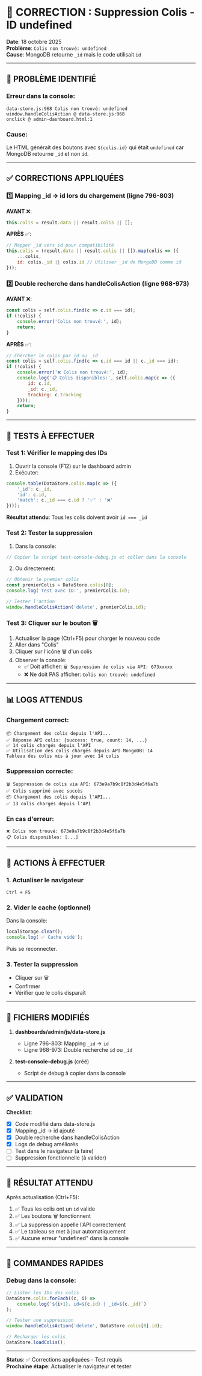 # 🔧 CORRECTION : Suppression Colis - ID undefined

**Date**: 18 octobre 2025  
**Problème**: `Colis non trouvé: undefined`  
**Cause**: MongoDB retourne `_id` mais le code utilisait `id`

---

## 🐛 PROBLÈME IDENTIFIÉ

### Erreur dans la console:
```
data-store.js:968 Colis non trouvé: undefined
window.handleColisAction @ data-store.js:968
onclick @ admin-dashboard.html:1
```

### Cause:
Le HTML générait des boutons avec `${colis.id}` qui était `undefined` car MongoDB retourne `_id` et non `id`.

---

## ✅ CORRECTIONS APPLIQUÉES

### 1️⃣ **Mapping _id → id lors du chargement** (ligne 796-803)

**AVANT** ❌:
```javascript
this.colis = result.data || result.colis || [];
```

**APRÈS** ✅:
```javascript
// Mapper _id vers id pour compatibilité
this.colis = (result.data || result.colis || []).map(colis => ({
    ...colis,
    id: colis._id || colis.id // Utiliser _id de MongoDB comme id
}));
```

### 2️⃣ **Double recherche dans handleColisAction** (ligne 968-973)

**AVANT** ❌:
```javascript
const colis = self.colis.find(c => c.id === id);
if (!colis) {
    console.error('Colis non trouvé:', id);
    return;
}
```

**APRÈS** ✅:
```javascript
// Chercher le colis par id ou _id
const colis = self.colis.find(c => c.id === id || c._id === id);
if (!colis) {
    console.error('❌ Colis non trouvé:', id);
    console.log('📋 Colis disponibles:', self.colis.map(c => ({ 
        id: c.id, 
        _id: c._id, 
        tracking: c.tracking 
    })));
    return;
}
```

---

## 🧪 TESTS À EFFECTUER

### Test 1: Vérifier le mapping des IDs

1. Ouvrir la console (F12) sur le dashboard admin
2. Exécuter:
```javascript
console.table(DataStore.colis.map(c => ({
    '_id': c._id,
    'id': c.id,
    'match': c._id === c.id ? '✅' : '❌'
})));
```

**Résultat attendu**: Tous les colis doivent avoir `id === _id`

### Test 2: Tester la suppression

1. Dans la console:
```javascript
// Copier le script test-console-debug.js et coller dans la console
```

2. Ou directement:
```javascript
// Obtenir le premier colis
const premierColis = DataStore.colis[0];
console.log('Test avec ID:', premierColis.id);

// Tester l'action
window.handleColisAction('delete', premierColis.id);
```

### Test 3: Cliquer sur le bouton 🗑️

1. Actualiser la page (Ctrl+F5) pour charger le nouveau code
2. Aller dans "Colis"
3. Cliquer sur l'icône 🗑️ d'un colis
4. Observer la console:
   - ✅ Doit afficher: `🗑️ Suppression de colis via API: 673xxxxx`
   - ❌ Ne doit PAS afficher: `Colis non trouvé: undefined`

---

## 📊 LOGS ATTENDUS

### Chargement correct:
```
📦 Chargement des colis depuis l'API...
✅ Réponse API colis: {success: true, count: 14, ...}
✅ 14 colis chargés depuis l'API
✅ Utilisation des colis chargés depuis API MongoDB: 14
Tableau des colis mis à jour avec 14 colis
```

### Suppression correcte:
```
🗑️ Suppression de colis via API: 673e9a7b9c8f2b3d4e5f6a7b
✅ Colis supprimé avec succès
📦 Chargement des colis depuis l'API...
✅ 13 colis chargés depuis l'API
```

### En cas d'erreur:
```
❌ Colis non trouvé: 673e9a7b9c8f2b3d4e5f6a7b
📋 Colis disponibles: [...]
```

---

## 🔄 ACTIONS À EFFECTUER

### 1. Actualiser le navigateur
```
Ctrl + F5
```

### 2. Vider le cache (optionnel)
Dans la console:
```javascript
localStorage.clear();
console.log('✅ Cache vidé');
```
Puis se reconnecter.

### 3. Tester la suppression
- Cliquer sur 🗑️
- Confirmer
- Vérifier que le colis disparaît

---

## 📝 FICHIERS MODIFIÉS

1. **dashboards/admin/js/data-store.js**
   - Ligne 796-803: Mapping `_id` → `id`
   - Ligne 968-973: Double recherche `id` ou `_id`

2. **test-console-debug.js** (créé)
   - Script de debug à copier dans la console

---

## ✅ VALIDATION

**Checklist**:
- [x] Code modifié dans data-store.js
- [x] Mapping _id → id ajouté
- [x] Double recherche dans handleColisAction
- [x] Logs de debug améliorés
- [ ] Test dans le navigateur (à faire)
- [ ] Suppression fonctionnelle (à valider)

---

## 🎯 RÉSULTAT ATTENDU

Après actualisation (Ctrl+F5):
1. ✅ Tous les colis ont un `id` valide
2. ✅ Les boutons 🗑️ fonctionnent
3. ✅ La suppression appelle l'API correctement
4. ✅ Le tableau se met à jour automatiquement
5. ✅ Aucune erreur "undefined" dans la console

---

## 🚀 COMMANDES RAPIDES

### Debug dans la console:
```javascript
// Lister les IDs des colis
DataStore.colis.forEach((c, i) => 
    console.log(`${i+1}. id=${c.id} | _id=${c._id}`)
);

// Tester une suppression
window.handleColisAction('delete', DataStore.colis[0].id);

// Recharger les colis
DataStore.loadColis();
```

---

**Status**: ✅ Corrections appliquées - Test requis  
**Prochaine étape**: Actualiser le navigateur et tester
